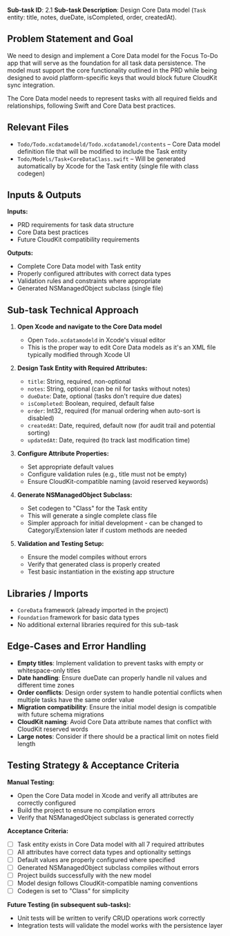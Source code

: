 **Sub-task ID**: 2.1
**Sub-task Description**: Design Core Data model (`Task` entity: title, notes, dueDate, isCompleted, order, createdAt).

## Problem Statement and Goal

We need to design and implement a Core Data model for the Focus To-Do app that will serve as the foundation for all task data persistence. The model must support the core functionality outlined in the PRD while being designed to avoid platform-specific keys that would block future CloudKit sync integration.

The Core Data model needs to represent tasks with all required fields and relationships, following Swift and Core Data best practices.

## Relevant Files
- `Todo/Todo.xcdatamodeld/Todo.xcdatamodel/contents` – Core Data model definition file that will be modified to include the Task entity
- `Todo/Models/Task+CoreDataClass.swift` – Will be generated automatically by Xcode for the Task entity (single file with class codegen)

## Inputs & Outputs

**Inputs:**
- PRD requirements for task data structure
- Core Data best practices
- Future CloudKit compatibility requirements

**Outputs:**
- Complete Core Data model with Task entity
- Properly configured attributes with correct data types
- Validation rules and constraints where appropriate
- Generated NSManagedObject subclass (single file)

## Sub-task Technical Approach

1. **Open Xcode and navigate to the Core Data model**
   - Open `Todo.xcdatamodeld` in Xcode's visual editor
   - This is the proper way to edit Core Data models as it's an XML file typically modified through Xcode UI

2. **Design Task Entity with Required Attributes:**
   - `title`: String, required, non-optional
   - `notes`: String, optional (can be nil for tasks without notes)
   - `dueDate`: Date, optional (tasks don't require due dates)
   - `isCompleted`: Boolean, required, default false
   - `order`: Int32, required (for manual ordering when auto-sort is disabled)
   - `createdAt`: Date, required, default now (for audit trail and potential sorting)
   - `updatedAt`: Date, required (to track last modification time)

3. **Configure Attribute Properties:**
   - Set appropriate default values
   - Configure validation rules (e.g., title must not be empty)
   - Ensure CloudKit-compatible naming (avoid reserved keywords)

4. **Generate NSManagedObject Subclass:**
   - Set codegen to "Class" for the Task entity
   - This will generate a single complete class file
   - Simpler approach for initial development - can be changed to Category/Extension later if custom methods are needed

5. **Validation and Testing Setup:**
   - Ensure the model compiles without errors
   - Verify that generated class is properly created
   - Test basic instantiation in the existing app structure

## Libraries / Imports

- `CoreData` framework (already imported in the project)
- `Foundation` framework for basic data types
- No additional external libraries required for this sub-task

## Edge-Cases and Error Handling

- **Empty titles**: Implement validation to prevent tasks with empty or whitespace-only titles
- **Date handling**: Ensure dueDate can properly handle nil values and different time zones
- **Order conflicts**: Design order system to handle potential conflicts when multiple tasks have the same order value
- **Migration compatibility**: Ensure the initial model design is compatible with future schema migrations
- **CloudKit naming**: Avoid Core Data attribute names that conflict with CloudKit reserved words
- **Large notes**: Consider if there should be a practical limit on notes field length

## Testing Strategy & Acceptance Criteria

**Manual Testing:**
- Open the Core Data model in Xcode and verify all attributes are correctly configured
- Build the project to ensure no compilation errors
- Verify that NSManagedObject subclass is generated correctly

**Acceptance Criteria:**
- [ ] Task entity exists in Core Data model with all 7 required attributes
- [ ] All attributes have correct data types and optionality settings
- [ ] Default values are properly configured where specified
- [ ] Generated NSManagedObject subclass compiles without errors
- [ ] Project builds successfully with the new model
- [ ] Model design follows CloudKit-compatible naming conventions
- [ ] Codegen is set to "Class" for simplicity

**Future Testing (in subsequent sub-tasks):**
- Unit tests will be written to verify CRUD operations work correctly
- Integration tests will validate the model works with the persistence layer
